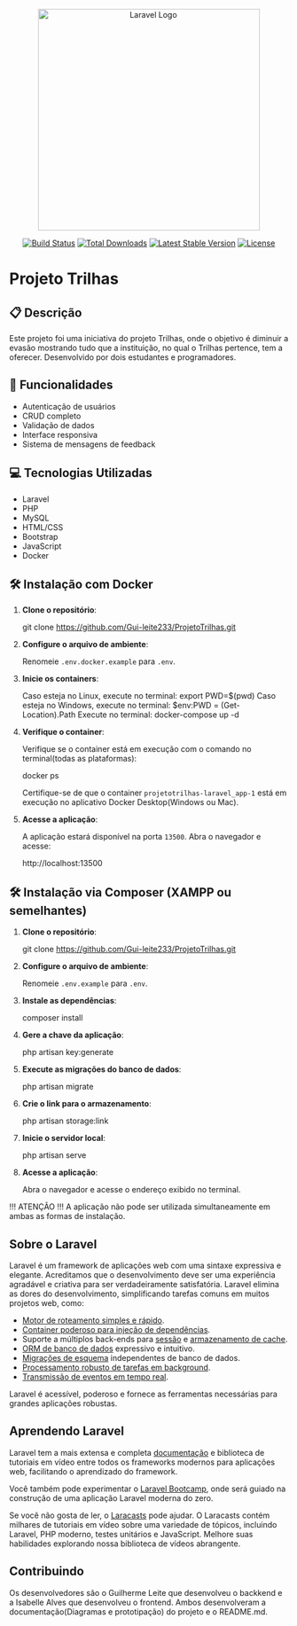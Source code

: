 <p align="center"><a href="https://laravel.com" target="_blank"><img src="https://raw.githubusercontent.com/laravel/art/master/logo-lockup/5%20SVG/2%20CMYK/1%20Full%20Color/laravel-logolockup-cmyk-red.svg" width="400" alt="Laravel Logo"></a></p>

<p align="center">
<a href="https://github.com/laravel/framework/actions"><img src="https://github.com/laravel/framework/workflows/tests/badge.svg" alt="Build Status"></a>
<a href="https://packagist.org/packages/laravel/framework"><img src="https://img.shields.io/packagist/dt/laravel/framework" alt="Total Downloads"></a>
<a href="https://packagist.org/packages/laravel/framework"><img src="https://img.shields.io/packagist/v/laravel/framework" alt="Latest Stable Version"></a>
<a href="https://packagist.org/packages/laravel/framework"><img src="https://img.shields.io/packagist/l/laravel/framework" alt="License"></a>
</p>

# Projeto Trilhas

## 📋 Descrição

Este projeto foi uma iniciativa do projeto Trilhas, onde o objetivo é diminuir a evasão mostrando tudo que a instituição, no qual o Trilhas pertence, tem a oferecer. Desenvolvido por dois estudantes e programadores.

## 🚀 Funcionalidades

- Autenticação de usuários
- CRUD completo
- Validação de dados
- Interface responsiva
- Sistema de mensagens de feedback

## 💻 Tecnologias Utilizadas

- Laravel
- PHP
- MySQL
- HTML/CSS
- Bootstrap
- JavaScript
- Docker



## 🛠️ Instalação com Docker

1. **Clone o repositório**:
    
    git clone https://github.com/Gui-leite233/ProjetoTrilhas.git
    
2. **Configure o arquivo de ambiente**:  

    Renomeie `.env.docker.example` para `.env`.
    
3. **Inicie os containers**:  

    Caso esteja no Linux, execute no terminal: export PWD=$(pwd)
    Caso esteja no Windows, execute no terminal: $env:PWD = (Get-Location).Path
    Execute no terminal: docker-compose up -d 
    
4. **Verifique o container**:

    Verifique se o container está em execução com o comando no terminal(todas as plataformas): 
    
    docker ps

    Certifique-se de que o container `projetotrilhas-laravel_app-1` está em execução no aplicativo Docker Desktop(Windows ou Mac).

5. **Acesse a aplicação**:  

    A aplicação estará disponível na porta `13500`. Abra o navegador e acesse:
    
    http://localhost:13500

## 🛠️ Instalação via Composer (XAMPP ou semelhantes)

1. **Clone o repositório**:

    git clone https://github.com/Gui-leite233/ProjetoTrilhas.git
    
2. **Configure o arquivo de ambiente**:  

    Renomeie `.env.example` para `.env`.
    
3. **Instale as dependências**:

    composer install
    
4. **Gere a chave da aplicação**:
    
    php artisan key:generate
    
5. **Execute as migrações do banco de dados**:
    
    php artisan migrate
    
6. **Crie o link para o armazenamento**:

    php artisan storage:link
    
7. **Inicie o servidor local**:

    php artisan serve
    
8. **Acesse a aplicação**:  

    Abra o navegador e acesse o endereço exibido no terminal.


!!! ATENÇÃO !!!
A aplicação não pode ser utilizada simultaneamente em ambas as formas de instalação.


## Sobre o Laravel

Laravel é um framework de aplicações web com uma sintaxe expressiva e elegante. Acreditamos que o desenvolvimento deve ser uma experiência agradável e criativa para ser verdadeiramente satisfatória. Laravel elimina as dores do desenvolvimento, simplificando tarefas comuns em muitos projetos web, como:

- [Motor de roteamento simples e rápido](https://laravel.com/docs/routing).
- [Container poderoso para injeção de dependências](https://laravel.com/docs/container).
- Suporte a múltiplos back-ends para [sessão](https://laravel.com/docs/session) e [armazenamento de cache](https://laravel.com/docs/cache).
- [ORM de banco de dados](https://laravel.com/docs/eloquent) expressivo e intuitivo.
- [Migrações de esquema](https://laravel.com/docs/migrations) independentes de banco de dados.
- [Processamento robusto de tarefas em background](https://laravel.com/docs/queues).
- [Transmissão de eventos em tempo real](https://laravel.com/docs/broadcasting).

Laravel é acessível, poderoso e fornece as ferramentas necessárias para grandes aplicações robustas.

## Aprendendo Laravel

Laravel tem a mais extensa e completa [documentação](https://laravel.com/docs) e biblioteca de tutoriais em vídeo entre todos os frameworks modernos para aplicações web, facilitando o aprendizado do framework.

Você também pode experimentar o [Laravel Bootcamp](https://bootcamp.laravel.com), onde será guiado na construção de uma aplicação Laravel moderna do zero.

Se você não gosta de ler, o [Laracasts](https://laracasts.com) pode ajudar. O Laracasts contém milhares de tutoriais em vídeo sobre uma variedade de tópicos, incluindo Laravel, PHP moderno, testes unitários e JavaScript. Melhore suas habilidades explorando nossa biblioteca de vídeos abrangente.

## Contribuindo
Os desenvolvedores são o Guilherme Leite que desenvolveu o backkend e a Isabelle Alves que desenvolveu o frontend. 
Ambos desenvolveram a documentação(Diagramas e prototipação) do projeto e o README.md.

